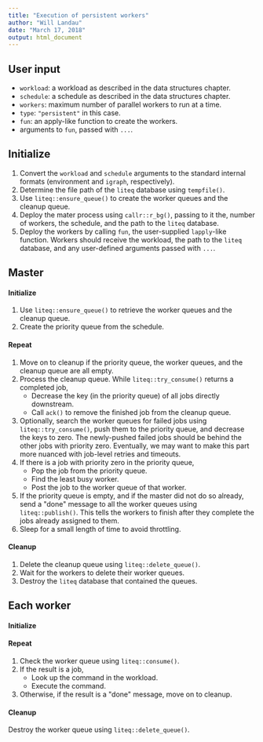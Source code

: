 ```yaml
---
title: "Execution of persistent workers"
author: "Will Landau"
date: "March 17, 2018"
output: html_document
---
```


## User input

- `workload`: a workload as described in the data structures chapter.
- `schedule`: a schedule as described in the data structures chapter.
- `workers`: maximum number of parallel workers to run at a time.
- `type`: `"persistent"` in this case.
- `fun`: an apply-like function to create the workers.
- arguments to `fun`, passed with `...`.

## Initialize

1. Convert the `workload` and `schedule` arguments to the standard internal formats (environment and `igraph`, respectively).
2. Determine the file path of the `liteq` database using `tempfile()`.
3. Use `liteq::ensure_queue()` to create the worker queues and the cleanup queue. 
4. Deploy the mater process using `callr::r_bg()`, passing to it the, number of workers, the schedule, and the path to the `liteq` database.
5. Deploy the workers by calling `fun`, the user-supplied `lapply`-like function. Workers should receive the workload, the path to the `liteq` database, and any user-defined arguments passed with `...`.

## Master

#### Initialize

1. Use `liteq::ensure_queue()` to retrieve the worker queues and the cleanup queue.
2. Create the priority queue from the schedule.

#### Repeat

1. Move on to cleanup if the priority queue, the worker queues, and the cleanup queue are all empty.
2. Process the cleanup queue. While `liteq::try_consume()` returns a completed job,
    - Decrease the key (in the priority queue) of all jobs directly downstream.
    - Call `ack()` to remove the finished job from the cleanup queue.
3. Optionally, search the worker queues for failed jobs using `liteq::try_consume()`, push them to the priority queue, and decrease the keys to zero. The newly-pushed failed jobs should be behind the other jobs with priority zero. Eventually, we may want to make this part more nuanced with job-level retries and timeouts.
4. If there is a job with priority zero in the priority queue,
    - Pop the job from the priority queue.
    - Find the least busy worker.
    - Post the job to the worker queue of that worker.
5. If the priority queue is empty, and if the master did not do so already, send a "done" message to all the worker queues using `liteq::publish()`. This tells the workers to finish after they complete the jobs already assigned to them.
6. Sleep for a small length of time to avoid throttling.

#### Cleanup

1. Delete the cleanup queue using `liteq::delete_queue()`.
2. Wait for the workers to delete their worker queues.
3. Destroy the `liteq` database that contained the queues.

## Each worker

#### Initialize

#### Repeat

1. Check the worker queue using `liteq::consume()`.
2. If the result is a job,
    - Look up the command in the workload.
    - Execute the command.
3. Otherwise, if the result is a "done" message, move on to cleanup.

#### Cleanup

Destroy the worker queue using `liteq::delete_queue()`.
